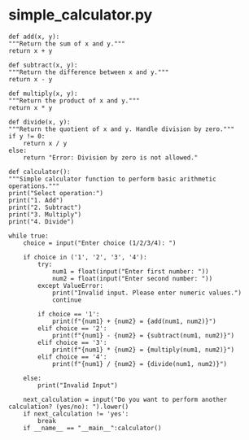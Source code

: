 # simple_calculator.py

    def add(x, y):
    """Return the sum of x and y."""
    return x + y

    def subtract(x, y):
    """Return the difference between x and y."""
    return x - y

    def multiply(x, y):
    """Return the product of x and y."""
    return x * y

    def divide(x, y):
    """Return the quotient of x and y. Handle division by zero."""
    if y != 0: 
        return x / y
    else:    
        return "Error: Division by zero is not allowed."

    def calculator():
    """Simple calculator function to perform basic arithmetic operations."""
    print("Select operation:")
    print("1. Add")
    print("2. Subtract")
    print("3. Multiply")
    print("4. Divide")

    while true:
        choice = input("Enter choice (1/2/3/4): ")

        if choice in ('1', '2', '3', '4'):
            try:
                num1 = float(input("Enter first number: "))
                num2 = float(input("Enter second number: "))
            except ValueError:
                print("Invalid input. Please enter numeric values.")
                continue

            if choice == '1':
                print(f"{num1} + {num2} = {add(num1, num2)}")
            elif choice == '2':
                print(f"{num1} - {num2} = {subtract(num1, num2)}")
            elif choice == '3':
                print(f"{num1} * {num2} = {multiply(num1, num2)}")
            elif choice == '4':
                print(f"{num1} / {num2} = {divide(num1, num2)}")
        
        else:
            print("Invalid Input")

        next_calculation = input("Do you want to perform another calculation? (yes/no): ").lower()
        if next_calculation != 'yes':
            break 
        if __name__ == "__main__":calculator()
